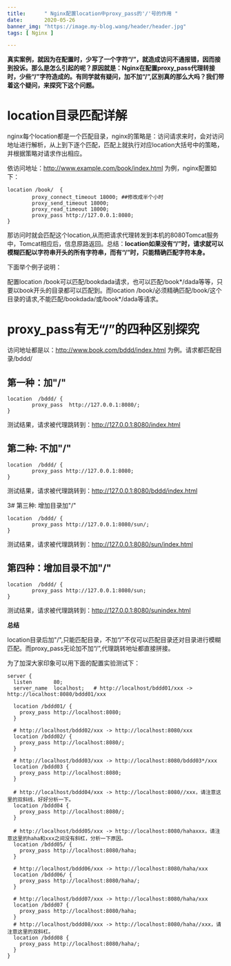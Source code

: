 ```yaml
---
title:      " Nginx配置location中proxy_pass的'/'号的作用 "
date:       2020-05-26
banner_img: "https://image.my-blog.wang/header/header.jpg"
tags: [ Nginx ]

---
```


**真实案例，就因为在配置时，少写了一个字符“/”，就造成访问不通报错，因而接到投诉。那么是怎么引起的呢？原因就是：Nginx在配置proxy_pass代理转接时，少些“/”字符造成的。有同学就有疑问，加不加“/”,区别真的那么大吗？我们带着这个疑问，来探究下这个问题。**

# location目录匹配详解

nginx每个location都是一个匹配目录，nginx的策略是：访问请求来时，会对访问地址进行解析，从上到下逐个匹配，匹配上就执行对应location大括号中的策略，并根据策略对请求作出相应。

依访问地址：http://www.example.com/book/index.html 为例，nginx配置如下：

```
location /book/  {                    
		proxy_connect_timeout 18000; ##修改成半个小时                        
		proxy_send_timeout 18000;                    
		proxy_read_timeout 18000;                    
		proxy_pass http://127.0.0.1:8080;        
}
```

那访问时就会匹配这个location,从而把请求代理转发到本机的8080Tomcat服务中，Tomcat相应后，信息原路返回。总结：**location如果没有“/”时，请求就可以模糊匹配以字符串开头的所有字符串，而有“/”时，只能精确匹配字符本身。**

下面举个例子说明：

 配置location /book可以匹配/bookdada请求，也可以匹配/book\*/dada等等，只要以book开头的目录都可以匹配到。而location /book/必须精确匹配/book/这个目录的请求,不能匹配/bookdada/或/book\*/dada等请求。

# proxy_pass有无“/”的四种区别探究

访问地址都是以：http://www.book.com/bddd/index.html 为例。请求都匹配目录/bddd/

## 第一种：加"/"

```
location  /bddd/ {    
		proxy_pass  http://127.0.0.1:8080/;
}
```

测试结果，请求被代理跳转到：http://127.0.0.1:8080/index.html

## 第二种: 不加"/"

```
location  /bddd/ {            
		proxy_pass http://127.0.0.1:8080;
}
```

测试结果，请求被代理跳转到：http://127.0.0.1:8080/bddd/index.html



3# 第三种: 增加目录加"/"

```
location  /bddd/ {            
		proxy_pass http://127.0.0.1:8080/sun/;
}
```

测试结果，请求被代理跳转到：http://127.0.0.1:8080/sun/index.html

## 第四种：增加目录不加"/"

```
location  /bddd/ {    
		proxy_pass http://127.0.0.1:8080/sun;
}
```

测试结果，请求被代理跳转到：http://127.0.0.1:8080/sunindex.html

**总结**

location目录后加"/",只能匹配目录，不加“/”不仅可以匹配目录还对目录进行模糊匹配。而proxy_pass无论加不加“/”,代理跳转地址都直接拼接。

为了加深大家印象可以用下面的配置实验测试下：

```
server {   
  listen       80;   
  server_name  localhost;   # http://localhost/bddd01/xxx -> http://localhost:8080/bddd01/xxx

  location /bddd01/ {           
    proxy_pass http://localhost:8080;   
  }

  # http://localhost/bddd02/xxx -> http://localhost:8080/xxx   
  location /bddd02/ {           
    proxy_pass http://localhost:8080/;    
  }

  # http://localhost/bddd03/xxx -> http://localhost:8080/bddd03*/xxx   
  location /bddd03 {           
    proxy_pass http://localhost:8080;   
  }
  
  # http://localhost/bddd04/xxx -> http://localhost:8080//xxx，请注意这里的双斜线，好好分析一下。
  location /bddd04 {           
    proxy_pass http://localhost:8080/;   
  }

  # http://localhost/bddd05/xxx -> http://localhost:8080/hahaxxx，请注意这里的haha和xxx之间没有斜杠，分析一下原因。
  location /bddd05/ {           
    proxy_pass http://localhost:8080/haha;    
  }

  # http://localhost/bddd06/xxx -> http://localhost:8080/haha/xxx   
  location /bddd06/ {           
    proxy_pass http://localhost:8080/haha/;   
  }

  # http://localhost/bddd07/xxx -> http://localhost:8080/haha/xxx   
  location /bddd07 {           
    proxy_pass http://localhost:8080/haha;   
  } 
  # http://localhost/bddd08/xxx -> http://localhost:8080/haha//xxx，请注意这里的双斜杠。
  location /bddd08 {           
    proxy_pass http://localhost:8080/haha/;   
  }
}
```